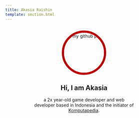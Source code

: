 ```yaml
---
title: Akasia Raishin
template: section.html
---
```


<section style="text-align: center; margin-top: 2em">
<img src="https://avatars.githubusercontent.com/u/100399407?v=4" 
    alt="my github pic" 
    style="
    border-radius: 100%;
    height: 128px;
    width: 128px;
    border: .5em solid #bf0000;
    "
    />

<h1> Hi, I am <b class="highlight">Akasia</b></h1>

<p style="max-width: 20rem;margin: auto">a 2x year-old game developer and web developer based in Indonesia and the initiator of <a href="https://komputapedia.vercel.app">Komputapedia</a>.</p>
</section>